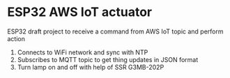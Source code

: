 # ESP32 AWS IoT actuator

ESP32 draft project to receive a command from AWS IoT topic and perform action

1. Connects to WiFi network and sync with NTP
2. Subscribes to MQTT topic to get thing updates in JSON format
3. Turn lamp on and off with help of SSR G3MB-202P
